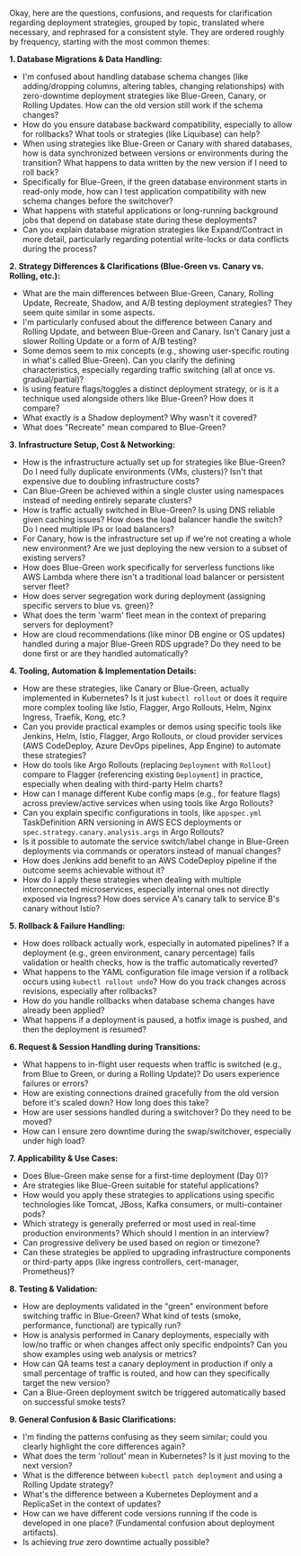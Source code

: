 Okay, here are the questions, confusions, and requests for clarification regarding deployment strategies, grouped by topic, translated where necessary, and rephrased for a consistent style. They are ordered roughly by frequency, starting with the most common themes:

**1. Database Migrations & Data Handling:**

- I'm confused about handling database schema changes (like adding/dropping columns, altering tables, changing relationships) with zero-downtime deployment strategies like Blue-Green, Canary, or Rolling Updates. How can the old version still work if the schema changes?
- How do you ensure database backward compatibility, especially to allow for rollbacks? What tools or strategies (like Liquibase) can help?
- When using strategies like Blue-Green or Canary with shared databases, how is data synchronized between versions or environments during the transition? What happens to data written by the new version if I need to roll back?
- Specifically for Blue-Green, if the green database environment starts in read-only mode, how can I test application compatibility with new schema changes before the switchover?
- What happens with stateful applications or long-running background jobs that depend on database state during these deployments?
- Can you explain database migration strategies like Expand/Contract in more detail, particularly regarding potential write-locks or data conflicts during the process?

**2. Strategy Differences & Clarifications (Blue-Green vs. Canary vs. Rolling, etc.):**

- What are the main differences between Blue-Green, Canary, Rolling Update, Recreate, Shadow, and A/B testing deployment strategies? They seem quite similar in some aspects.
- I'm particularly confused about the difference between Canary and Rolling Update, and between Blue-Green and Canary. Isn't Canary just a slower Rolling Update or a form of A/B testing?
- Some demos seem to mix concepts (e.g., showing user-specific routing in what's called Blue-Green). Can you clarify the defining characteristics, especially regarding traffic switching (all at once vs. gradual/partial)?
- Is using feature flags/toggles a distinct deployment strategy, or is it a technique used alongside others like Blue-Green? How does it compare?
- What exactly _is_ a Shadow deployment? Why wasn't it covered?
- What does "Recreate" mean compared to Blue-Green?

**3. Infrastructure Setup, Cost & Networking:**

- How is the infrastructure actually set up for strategies like Blue-Green? Do I need fully duplicate environments (VMs, clusters)? Isn't that expensive due to doubling infrastructure costs?
- Can Blue-Green be achieved within a single cluster using namespaces instead of needing entirely separate clusters?
- How is traffic actually switched in Blue-Green? Is using DNS reliable given caching issues? How does the load balancer handle the switch? Do I need multiple IPs or load balancers?
- For Canary, how is the infrastructure set up if we're not creating a whole new environment? Are we just deploying the new version to a subset of existing servers?
- How does Blue-Green work specifically for serverless functions like AWS Lambda where there isn't a traditional load balancer or persistent server fleet?
- How does server segregation work during deployment (assigning specific servers to blue vs. green)?
- What does the term 'warm' fleet mean in the context of preparing servers for deployment?
- How are cloud recommendations (like minor DB engine or OS updates) handled during a major Blue-Green RDS upgrade? Do they need to be done first or are they handled automatically?

**4. Tooling, Automation & Implementation Details:**

- How are these strategies, like Canary or Blue-Green, actually implemented in Kubernetes? Is it just `kubectl rollout` or does it require more complex tooling like Istio, Flagger, Argo Rollouts, Helm, Nginx Ingress, Traefik, Kong, etc.?
- Can you provide practical examples or demos using specific tools like Jenkins, Helm, Istio, Flagger, Argo Rollouts, or cloud provider services (AWS CodeDeploy, Azure DevOps pipelines, App Engine) to automate these strategies?
- How do tools like Argo Rollouts (replacing `Deployment` with `Rollout`) compare to Flagger (referencing existing `Deployment`) in practice, especially when dealing with third-party Helm charts?
- How can I manage different Kube config maps (e.g., for feature flags) across preview/active services when using tools like Argo Rollouts?
- Can you explain specific configurations in tools, like `appspec.yml` TaskDefinition ARN versioning in AWS ECS deployments or `spec.strategy.canary.analysis.args` in Argo Rollouts?
- Is it possible to automate the service switch/label change in Blue-Green deployments via commands or operators instead of manual changes?
- How does Jenkins add benefit to an AWS CodeDeploy pipeline if the outcome seems achievable without it?
- How do I apply these strategies when dealing with multiple interconnected microservices, especially internal ones not directly exposed via Ingress? How does service A's canary talk to service B's canary without Istio?

**5. Rollback & Failure Handling:**

- How does rollback actually work, especially in automated pipelines? If a deployment (e.g., green environment, canary percentage) fails validation or health checks, how is the traffic automatically reverted?
- What happens to the YAML configuration file image version if a rollback occurs using `kubectl rollout undo`? How do you track changes across revisions, especially after rollbacks?
- How do you handle rollbacks when database schema changes have already been applied?
- What happens if a deployment is paused, a hotfix image is pushed, and then the deployment is resumed?

**6. Request & Session Handling during Transitions:**

- What happens to in-flight user requests when traffic is switched (e.g., from Blue to Green, or during a Rolling Update)? Do users experience failures or errors?
- How are existing connections drained gracefully from the old version before it's scaled down? How long does this take?
- How are user sessions handled during a switchover? Do they need to be moved?
- How can I ensure zero downtime during the swap/switchover, especially under high load?

**7. Applicability & Use Cases:**

- Does Blue-Green make sense for a first-time deployment (Day 0)?
- Are strategies like Blue-Green suitable for stateful applications?
- How would you apply these strategies to applications using specific technologies like Tomcat, JBoss, Kafka consumers, or multi-container pods?
- Which strategy is generally preferred or most used in real-time production environments? Which should I mention in an interview?
- Can progressive delivery be used based on region or timezone?
- Can these strategies be applied to upgrading infrastructure components or third-party apps (like ingress controllers, cert-manager, Prometheus)?

**8. Testing & Validation:**

- How are deployments validated in the "green" environment before switching traffic in Blue-Green? What kind of tests (smoke, performance, functional) are typically run?
- How is analysis performed in Canary deployments, especially with low/no traffic or when changes affect only specific endpoints? Can you show examples using web analysis or metrics?
- How can QA teams test a canary deployment in production if only a small percentage of traffic is routed, and how can they specifically target the new version?
- Can a Blue-Green deployment switch be triggered automatically based on successful smoke tests?

**9. General Confusion & Basic Clarifications:**

- I'm finding the patterns confusing as they seem similar; could you clearly highlight the core differences again?
- What does the term 'rollout' mean in Kubernetes? Is it just moving to the next version?
- What is the difference between `kubectl patch deployment` and using a Rolling Update strategy?
- What's the difference between a Kubernetes Deployment and a ReplicaSet in the context of updates?
- How can we have different code versions running if the code is developed in one place? (Fundamental confusion about deployment artifacts).
- Is achieving _true_ zero downtime actually possible?
